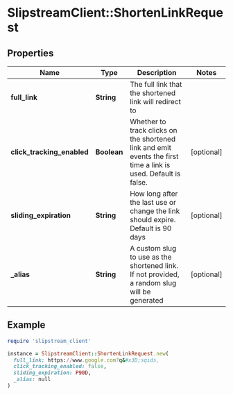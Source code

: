 # SlipstreamClient::ShortenLinkRequest

## Properties

| Name | Type | Description | Notes |
| ---- | ---- | ----------- | ----- |
| **full_link** | **String** | The full link that the shortened link will redirect to |  |
| **click_tracking_enabled** | **Boolean** | Whether to track clicks on the shortened link and emit events the first time a link is used. Default is false. | [optional] |
| **sliding_expiration** | **String** | How long after the last use or change the link should expire. Default is 90 days | [optional] |
| **_alias** | **String** | A custom slug to use as the shortened link. If not provided, a random slug will be generated | [optional] |

## Example

```ruby
require 'slipstream_client'

instance = SlipstreamClient::ShortenLinkRequest.new(
  full_link: https://www.google.com?q&#x3D;sqids,
  click_tracking_enabled: false,
  sliding_expiration: P90D,
  _alias: null
)
```

